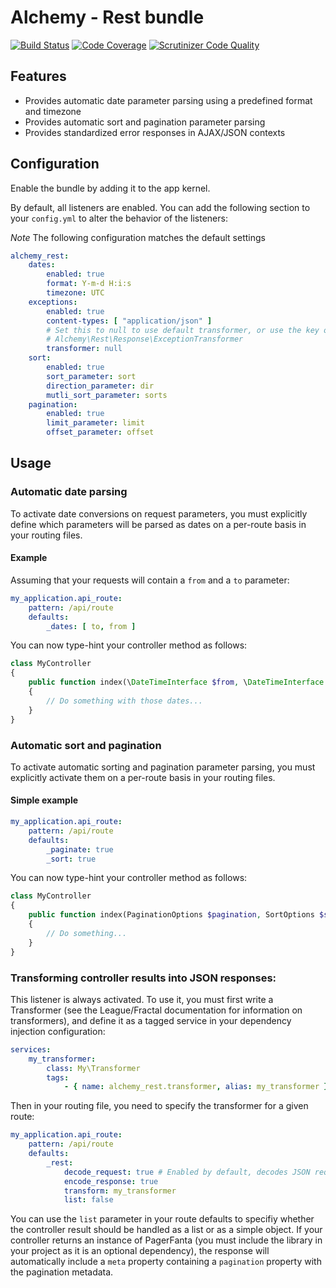 # Alchemy - Rest bundle 

[![Build Status](https://travis-ci.org/alchemy-fr/rest-bundle.svg?branch=master)](https://travis-ci.org/alchemy-fr/rest-bundle)
[![Code Coverage](https://scrutinizer-ci.com/g/alchemy-fr/rest-bundle/badges/coverage.png?b=master)](https://scrutinizer-ci.com/g/alchemy-fr/rest-bundle/?branch=master)
[![Scrutinizer Code Quality](https://scrutinizer-ci.com/g/alchemy-fr/rest-bundle/badges/quality-score.png?b=master)](https://scrutinizer-ci.com/g/alchemy-fr/rest-bundle/?branch=master)

## Features

- Provides automatic date parameter parsing using a predefined format and timezone
- Provides automatic sort and pagination parameter parsing
- Provides standardized error responses in AJAX/JSON contexts

## Configuration

Enable the bundle by adding it to the app kernel.

By default, all listeners are enabled. You can add the following section to your `config.yml` to alter the behavior
of the listeners:

*Note* The following configuration matches the default settings

```yml
alchemy_rest:
    dates:
        enabled: true
        format: Y-m-d H:i:s
        timezone: UTC
    exceptions:
        enabled: true
        content-types: [ "application/json" ]
        # Set this to null to use default transformer, or use the key of a service implementing
        # Alchemy\Rest\Response\ExceptionTransformer
        transformer: null
    sort:
        enabled: true
        sort_parameter: sort
        direction_parameter: dir
        mutli_sort_parameter: sorts
    pagination:
        enabled: true
        limit_parameter: limit
        offset_parameter: offset
```

## Usage

### Automatic date parsing

To activate date conversions on request parameters, you must explicitly define which parameters will be parsed as dates
on a per-route basis in your routing files.

#### Example

Assuming that your requests will contain a `from` and a `to` parameter:

```yml
my_application.api_route:
    pattern: /api/route
    defaults:
        _dates: [ to, from ]
```

You can now type-hint your controller method as follows:
 
```php
class MyController 
{
    public function index(\DateTimeInterface $from, \DateTimeInterface $to) 
    {
        // Do something with those dates...    
    }
}
```

### Automatic sort and pagination

To activate automatic sorting and pagination parameter parsing, you must explicitly activate them on a per-route basis
in your routing files.

#### Simple example

```yml
my_application.api_route:
    pattern: /api/route
    defaults:
        _paginate: true
        _sort: true
```

You can now type-hint your controller method as follows:
 
```php
class MyController 
{
    public function index(PaginationOptions $pagination, SortOptions $sort) 
    {
        // Do something...    
    }
}
```

### Transforming controller results into JSON responses:

This listener is always activated. To use it, you must first write a Transformer (see the League/Fractal documentation
for information on transformers), and define it as a tagged service in your dependency injection configuration:

```yml
services:
    my_transformer:
        class: My\Transformer
        tags: 
            - { name: alchemy_rest.transformer, alias: my_transformer }
```

Then in your routing file, you need to specify the transformer for a given route:

```yml
my_application.api_route:
    pattern: /api/route
    defaults:
        _rest:
            decode_request: true # Enabled by default, decodes JSON request bodies into 
            encode_response: true
            transform: my_transformer
            list: false
```

You can use the `list` parameter in your route defaults to specifiy whether the controller result should be handled
as a list or as a simple object. If your controller returns an instance of PagerFanta (you must include the library
in your project as it is an optional dependency), the response will automatically include a `meta` property containing
a `pagination` property with the pagination metadata.
